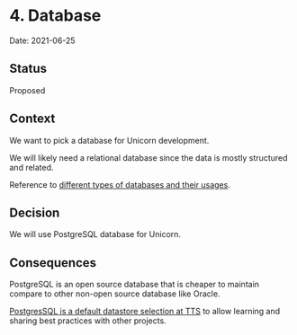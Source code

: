 
# 4. Database 

Date: 2021-06-25

## Status

Proposed

## Context

We want to pick a database for Unicorn development.

We will likely need a relational database since the data is mostly structured and related.

Reference to [different types of databases and their usages](https://www.geeksforgeeks.org/types-of-databases/).

## Decision

We will use PostgreSQL database for Unicorn.

## Consequences

PostgreSQL is an open source database that is cheaper to maintain compare to other non-open source database like Oracle.

[PostgresSQL is a default datastore selection at TTS](https://engineering.18f.gov/datastore-selection/) to allow learning and sharing best practices with other projects.
